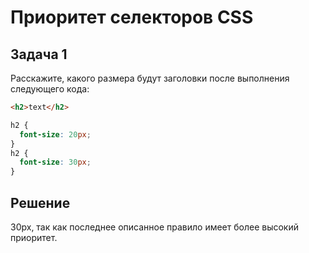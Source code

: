 # Приоритет селекторов CSS

## Задача 1

Расскажите, какого размера будут заголовки после выполнения следующего кода:

```html
<h2>text</h2>
```

```css
h2 {
  font-size: 20px;
}
h2 {
  font-size: 30px;
}
```

## Решение

30px, так как последнее описанное правило имеет более высокий приоритет.
